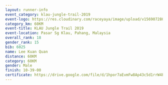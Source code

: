 ```yaml
---
layout: runner-info 
event_category: klau-jungle-trail-2019 
event-logo: https://res.cloudinary.com/raceyaya/image/upload/v1569072808/logo/klau-image_qwwxyw.png
category_km: 60KM 
event-title: KLAU Jungle Trail 2019 
event-location: Pasar Sg Klau, Pahang, Malaysia 
overall_rank: 18
gender_rank: 15
bib: 6025
name: Lee Kuan Quan
distance: 60KM
category: 60KM
gender: Male
finish: 10-39-00
certificate: https://drive.google.com/file/d/1hpor7aEvmFw8Ap43c5d1rrW4Fg4oxiav/view?usp=sharing
---
```

